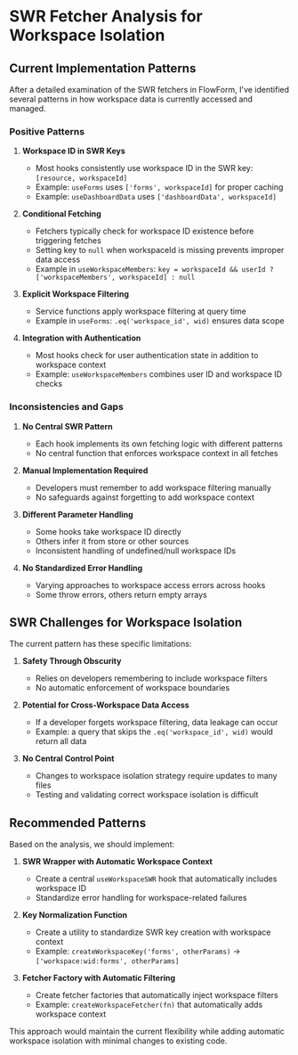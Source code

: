 # SWR Fetcher Analysis for Workspace Isolation

## Current Implementation Patterns

After a detailed examination of the SWR fetchers in FlowForm, I've identified several patterns in how workspace data is currently accessed and managed.

### Positive Patterns

1. **Workspace ID in SWR Keys**
   - Most hooks consistently use workspace ID in the SWR key: `[resource, workspaceId]`
   - Example: `useForms` uses `['forms', workspaceId]` for proper caching
   - Example: `useDashboardData` uses `['dashboardData', workspaceId]`

2. **Conditional Fetching**
   - Fetchers typically check for workspace ID existence before triggering fetches
   - Setting key to `null` when workspaceId is missing prevents improper data access
   - Example in `useWorkspaceMembers`: `key = workspaceId && userId ? ['workspaceMembers', workspaceId] : null`

3. **Explicit Workspace Filtering**
   - Service functions apply workspace filtering at query time
   - Example in `useForms`: `.eq('workspace_id', wid)` ensures data scope

4. **Integration with Authentication**
   - Most hooks check for user authentication state in addition to workspace context
   - Example: `useWorkspaceMembers` combines user ID and workspace ID checks

### Inconsistencies and Gaps

1. **No Central SWR Pattern**
   - Each hook implements its own fetching logic with different patterns
   - No central function that enforces workspace context in all fetches

2. **Manual Implementation Required**
   - Developers must remember to add workspace filtering manually
   - No safeguards against forgetting to add workspace context

3. **Different Parameter Handling**
   - Some hooks take workspace ID directly
   - Others infer it from store or other sources
   - Inconsistent handling of undefined/null workspace IDs

4. **No Standardized Error Handling**
   - Varying approaches to workspace access errors across hooks
   - Some throw errors, others return empty arrays

## SWR Challenges for Workspace Isolation

The current pattern has these specific limitations:

1. **Safety Through Obscurity**
   - Relies on developers remembering to include workspace filters
   - No automatic enforcement of workspace boundaries

2. **Potential for Cross-Workspace Data Access**
   - If a developer forgets workspace filtering, data leakage can occur
   - Example: a query that skips the `.eq('workspace_id', wid)` would return all data

3. **No Central Control Point**
   - Changes to workspace isolation strategy require updates to many files
   - Testing and validating correct workspace isolation is difficult

## Recommended Patterns

Based on the analysis, we should implement:

1. **SWR Wrapper with Automatic Workspace Context**
   - Create a central `useWorkspaceSWR` hook that automatically includes workspace ID 
   - Standardize error handling for workspace-related failures

2. **Key Normalization Function**
   - Create a utility to standardize SWR key creation with workspace context
   - Example: `createWorkspaceKey('forms', otherParams)` → `['workspace:wid:forms', otherParams]`

3. **Fetcher Factory with Automatic Filtering**
   - Create fetcher factories that automatically inject workspace filters
   - Example: `createWorkspaceFetcher(fn)` that automatically adds workspace context

This approach would maintain the current flexibility while adding automatic workspace isolation with minimal changes to existing code.
